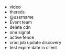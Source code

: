 - video
- thereds
- @username
- Event team
- delete cdn
- one signal
- active fence
- cron job update discovery
- test expire date in client